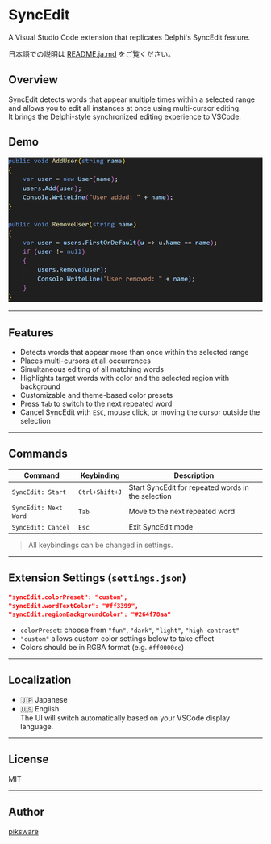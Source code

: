 # SyncEdit

A Visual Studio Code extension that replicates Delphi's SyncEdit feature.

日本語での説明は [README.ja.md](./README.ja.md) をご覧ください。

## Overview

SyncEdit detects words that appear multiple times within a selected range and allows you to edit all instances at once using multi-cursor editing.  
It brings the Delphi-style synchronized editing experience to VSCode.

## Demo

![SyncEdit demo](./syncedit.gif)

---

## Features

- Detects words that appear more than once within the selected range
- Places multi-cursors at all occurrences
- Simultaneous editing of all matching words
- Highlights target words with color and the selected region with background
- Customizable and theme-based color presets
- Press `Tab` to switch to the next repeated word
- Cancel SyncEdit with `ESC`, mouse click, or moving the cursor outside the selection

---

## Commands

| Command | Keybinding | Description |
|---------|------------|-------------|
| `SyncEdit: Start` | `Ctrl+Shift+J` | Start SyncEdit for repeated words in the selection |
| `SyncEdit: Next Word` | `Tab` | Move to the next repeated word |
| `SyncEdit: Cancel` | `Esc` | Exit SyncEdit mode |

> All keybindings can be changed in settings.

---

## Extension Settings (`settings.json`)

```json
"syncEdit.colorPreset": "custom",
"syncEdit.wordTextColor": "#ff3399",
"syncEdit.regionBackgroundColor": "#264f78aa"
```

- `colorPreset`: choose from `"fun"`, `"dark"`, `"light"`, `"high-contrast"`
- `"custom"` allows custom color settings below to take effect
- Colors should be in RGBA format (e.g. `#ff0000cc`)

---

## Localization

- 🇯🇵 Japanese
- 🇺🇸 English  
The UI will switch automatically based on your VSCode display language.

---

## License

MIT

---

## Author

[piksware](https://piksware.com/)

